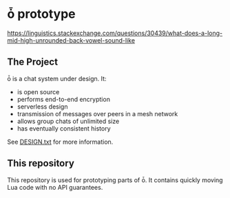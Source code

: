 # ȱ prototype

https://linguistics.stackexchange.com/questions/30439/what-does-a-long-mid-high-unrounded-back-vowel-sound-like

## The Project 

ȱ is a chat system under design. It:

  - is open source
  - performs end-to-end encryption
  - serverless design
  - transmission of messages over peers in a mesh network
  - allows group chats of unlimited size
  - has eventually consistent history

See [DESIGN.txt](DESIGN.txt) for more information.


## This repository

This repository is used for prototyping parts of ȱ.
It contains quickly moving Lua code with no API guarantees.
